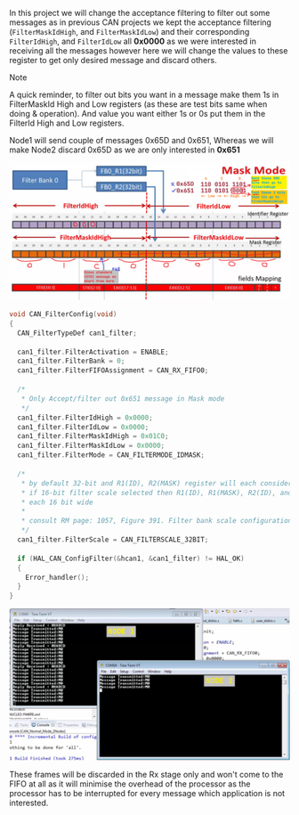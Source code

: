 In this project we will change the acceptance filtering to filter out some messages as in previous CAN projects we kept the acceptance filtering (`FilterMaskIdHigh`, and `FilterMaskIdLow`) and their corresponding `FilterIdHigh`, and `FilterIdLow` all **0x0000** as we were interested in receiving all the messages however here we will change the values to these register to get only desired message and discard others.     
     
> [!NOTE]      
> A quick reminder, to filter out bits you want in a message make them 1s in FilterMaskId High and Low registers (as these are test bits same when doing & operation). And value you want either 1s or 0s put them in the FilterId High and Low registers.      

Node1 will send couple of messages 0x65D and 0x651, Whereas we will make Node2 discard 0x65D as we are only interested in **0x651**      
    
<img src="../images/image296.png" alt="Acceptance filtering: Mask mode filtering only 0x651 in STD message of CAN">        
     
```c
void CAN_FilterConfig(void)
{
  CAN_FilterTypeDef can1_filter;

  can1_filter.FilterActivation = ENABLE;
  can1_filter.FilterBank = 0;
  can1_filter.FilterFIFOAssignment = CAN_RX_FIFO0;

  /*
   * Only Accept/filter out 0x651 message in Mask mode
   */
  can1_filter.FilterIdHigh = 0x0000;
  can1_filter.FilterIdLow = 0x0000;
  can1_filter.FilterMaskIdHigh = 0x01C0;
  can1_filter.FilterMaskIdLow = 0x0000;
  can1_filter.FilterMode = CAN_FILTERMODE_IDMASK;

  /*
   * by default 32-bit and R1(ID), R2(MASK) register will each considered as 32 bit
   * if 16-bit filter scale selected then R1(ID), R1(MASK), R2(ID), and R2(MASK) registers
   * each 16 bit wide
   *
   * consult RM page: 1057, Figure 391. Filter bank scale configuration - Register organization
   */
  can1_filter.FilterScale = CAN_FILTERSCALE_32BIT;

  if (HAL_CAN_ConfigFilter(&hcan1, &can1_filter) != HAL_OK)
  {
	Error_handler();
  }
}
```     

<img src="../images/image297.png" alt="UART messages between Node1 and Node2 while Acceptance filtering in place to only accept 0x651">       

These frames will be discarded in the Rx stage only and won't come to the FIFO at all as it will  minimise the overhead of the processor as the processor has to be interrupted for every message  which application is not interested.













     





     





   